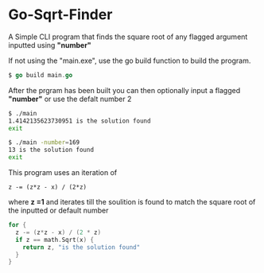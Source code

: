 # Go-Sqrt-Finder
A Simple CLI program that finds the square root of any flagged argument inputted using <b>"number"</b>

If not using the "main.exe", use the go build function to build the program.
``` Go
$ go build main.go
```
After the prgram has been built you can then optionally input a flagged <b>"number"</b> or use the defalt number 2
``` Bash
$ ./main
1.4142135623730951 is the solution found
exit
```
``` Bash
$ ./main -number=169
13 is the solution found
exit
```
This program uses an iteration of 
```
z -= (z*z - x) / (2*z)
```
where <b>z =1</b> and iterates till the soulition is found to match the square root of the inputted or default number
``` Go
for {
  z -= (z*z - x) / (2 * z)
  if z == math.Sqrt(x) {
    return z, "is the solution found"
  }
}
 ```
